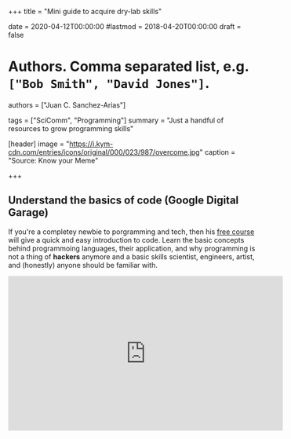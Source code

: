 +++
title = "Mini guide to acquire dry-lab skills"

date = 2020-04-12T00:00:00
#lastmod = 2018-04-20T00:00:00
draft = false

# Authors. Comma separated list, e.g. `["Bob Smith", "David Jones"]`.
authors = ["Juan C. Sanchez-Arias"]

tags = ["SciComm", "Programming"]
summary = "Just a handful of resources to grow programming skills"

[header]
image = "https://i.kym-cdn.com/entries/icons/original/000/023/987/overcome.jpg"
caption = "Source: Know your Meme"

+++

## Understand the basics of code (Google Digital Garage)

If you're a completey newbie to porgramming and tech, then his [free course](https://learndigital.withgoogle.com/digitalgarage/course/basics-code) will give a quick and easy introduction to code. Learn the basic concepts behind programmoing languages, their application, and why programming is not a thing of **hackers** anymore and a basic skills scientist, engineers, artist, and (honestly) anyone should be familiar with.

<iframe width="560" height="315" src="https://www.youtube.com/embed/h_iEN7HR-Ys" frameborder="0" allow="accelerometer; autoplay; encrypted-media; gyroscope; picture-in-picture" allowfullscreen></iframe>